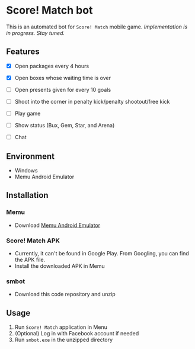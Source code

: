 # Score! Match bot
This is an automated bot for `Score! Match` mobile game. *Implementation is in progress. Stay tuned.*

## Features
- [X] Open packages every 4 hours
- [X] Open boxes whose waiting time is over
- [ ] Open presents given for every 10 goals
- [ ] Shoot into the corner in penalty kick/penalty shootout/free kick
- [ ] Play game
- [ ] Show status (Bux, Gem, Star, and Arena)
- [ ] Chat


## Environment
- Windows
- Memu Android Emulator

## Installation
### Memu
- Download [Memu Android Emulator](https://www.memuplay.com/) 
### Score! Match APK
- Currently, it can't be found in Google Play. From Googling, you can find the APK file.
- Install the downloaded APK in Memu
### smbot
- Download this code repository and unzip

## Usage
1. Run `Score! Match` application in Menu
2. (Optional) Log in with Facebook account if needed
3. Run `smbot.exe` in the unzipped directory
